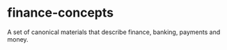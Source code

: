 # finance-concepts
A set of canonical materials that describe finance, banking, payments and money. 
